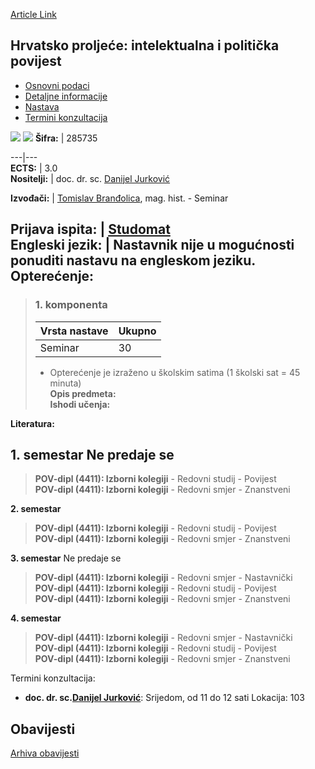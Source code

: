 [Article Link](https://www.fhs.hr/predmet/hpipp)

## Hrvatsko proljeće: intelektualna i politička povijest
  * [Osnovni podaci](https://www.fhs.hr/predmet/hpipp#v1id-523755_576395_1_0 "Osnovni podaci")
  * [Detaljne informacije](https://www.fhs.hr/predmet/hpipp#v1id-523755_576395_1_1 "Detaljne informacije")
  * [Nastava](https://www.fhs.hr/predmet/hpipp#v1id-523755_576395_1_2 "Nastava")
  * [Termini konzultacija](https://www.fhs.hr/predmet/hpipp#v1id-523755_576395_1_3 "Termini konzultacija")


[![](https://www.fhs.hr/img/flags/gif/hr.gif)](https://www.fhs.hr/predmet/hpipp) [![](https://www.fhs.hr/img/flags/gif/gb.gif)](https://www.fhs.hr/en/course/csiaph)
**Šifra:** |  285735  
  
---|---  
**ECTS:** |  3.0   
**Nositelji:** |  doc. dr. sc. [Danijel Jurković](https://www.fhs.hr/djelatnik/danijel.jurkovic)   
  
**Izvođači:** |  [Tomislav Branđolica](https://www.fhs.hr/djelatnik/tomislav.brandjolica), mag. hist. - Seminar  
  
**Prijava ispita:** |  [Studomat](http://www.isvu.hr/studomat)  
**Engleski jezik:** |  Nastavnik nije u mogućnosti ponuditi nastavu na engleskom jeziku.   
**Opterećenje:**  
---  
> ### 1. komponenta
> | Vrsta nastave | Ukupno  
> ---|---  
> Seminar | 30  
> * Opterećenje je izraženo u školskim satima (1 školski sat = 45 minuta)   
**Opis predmeta:**  
> **Ishodi učenja:**  

  
**Literatura:**  

  
**1. semestar** Ne predaje se  
---  
> **POV-dipl (4411): Izborni kolegiji** - Redovni studij - Povijest  
>  **POV-dipl (4411): Izborni kolegiji** - Redovni smjer - Znanstveni  
>   
  
**2. semestar**  
> **POV-dipl (4411): Izborni kolegiji** - Redovni studij - Povijest  
>  **POV-dipl (4411): Izborni kolegiji** - Redovni smjer - Znanstveni  
>   
  
**3. semestar** Ne predaje se  
> **POV-dipl (4411): Izborni kolegiji** - Redovni smjer - Nastavnički  
>  **POV-dipl (4411): Izborni kolegiji** - Redovni studij - Povijest  
>  **POV-dipl (4411): Izborni kolegiji** - Redovni smjer - Znanstveni  
>   
  
**4. semestar**  
> **POV-dipl (4411): Izborni kolegiji** - Redovni smjer - Nastavnički  
>  **POV-dipl (4411): Izborni kolegiji** - Redovni studij - Povijest  
>  **POV-dipl (4411): Izborni kolegiji** - Redovni smjer - Znanstveni  
>   
Termini konzultacija: 
  * **doc. dr. sc.[Danijel Jurković](https://www.fhs.hr/djelatnik/danijel.jurkovic)**: 
Srijedom, od 11 do 12 sati
Lokacija: 103 


## Obavijesti
[Arhiva obavijesti](https://www.fhs.hr/predmet/hpipp?@=21tuv#news_132623 "Arhiva obavijesti")
